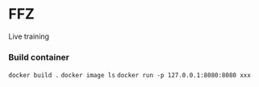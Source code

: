 # FFZ
Live training

### Build container
`docker build .`
`docker image ls`
`docker run -p 127.0.0.1:8080:8080 xxx`